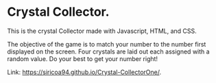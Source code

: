 # Crystal Collector.

This is the crystal Collector made with Javascript, HTML, and CSS.

The objective of the game is to match your number to the number first displayed on the screen. Four crystals are laid out each assigned with a random value. Do your best to get your number right!

Link: https://siricoa94.github.io/Crystal-CollectorOne/.
